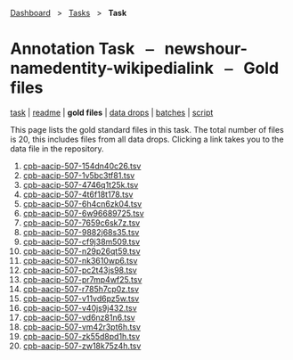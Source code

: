 [Dashboard](../../index.md)  &nbsp; > &nbsp; [Tasks](../index.md)  &nbsp; > &nbsp; **Task** 

# Annotation Task &nbsp; ⎯ &nbsp; newshour-namedentity-wikipedialink &nbsp; ⎯ &nbsp; Gold files

[task](index.md) | [readme](readme.md) | **gold files** | [data drops](drops/index.md) | [batches](batches.md) | [script](script.md) 

This page lists the gold standard files in this task. The total number of files is 20, this includes files from all data drops. Clicking a link takes you to the data file in the repository.

1. [cpb-aacip-507-154dn40c26.tsv](https://github.com/clamsproject/aapb-annotations/tree/45c9efba61a2591e9fa07502c071d162c5cb99e6/newshour-namedentity-wikipedialink/golds/cpb-aacip-507-154dn40c26.tsv)
1. [cpb-aacip-507-1v5bc3tf81.tsv](https://github.com/clamsproject/aapb-annotations/tree/45c9efba61a2591e9fa07502c071d162c5cb99e6/newshour-namedentity-wikipedialink/golds/cpb-aacip-507-1v5bc3tf81.tsv)
1. [cpb-aacip-507-4746q1t25k.tsv](https://github.com/clamsproject/aapb-annotations/tree/45c9efba61a2591e9fa07502c071d162c5cb99e6/newshour-namedentity-wikipedialink/golds/cpb-aacip-507-4746q1t25k.tsv)
1. [cpb-aacip-507-4t6f18t178.tsv](https://github.com/clamsproject/aapb-annotations/tree/45c9efba61a2591e9fa07502c071d162c5cb99e6/newshour-namedentity-wikipedialink/golds/cpb-aacip-507-4t6f18t178.tsv)
1. [cpb-aacip-507-6h4cn6zk04.tsv](https://github.com/clamsproject/aapb-annotations/tree/45c9efba61a2591e9fa07502c071d162c5cb99e6/newshour-namedentity-wikipedialink/golds/cpb-aacip-507-6h4cn6zk04.tsv)
1. [cpb-aacip-507-6w96689725.tsv](https://github.com/clamsproject/aapb-annotations/tree/45c9efba61a2591e9fa07502c071d162c5cb99e6/newshour-namedentity-wikipedialink/golds/cpb-aacip-507-6w96689725.tsv)
1. [cpb-aacip-507-7659c6sk7z.tsv](https://github.com/clamsproject/aapb-annotations/tree/45c9efba61a2591e9fa07502c071d162c5cb99e6/newshour-namedentity-wikipedialink/golds/cpb-aacip-507-7659c6sk7z.tsv)
1. [cpb-aacip-507-9882j68s35.tsv](https://github.com/clamsproject/aapb-annotations/tree/45c9efba61a2591e9fa07502c071d162c5cb99e6/newshour-namedentity-wikipedialink/golds/cpb-aacip-507-9882j68s35.tsv)
1. [cpb-aacip-507-cf9j38m509.tsv](https://github.com/clamsproject/aapb-annotations/tree/45c9efba61a2591e9fa07502c071d162c5cb99e6/newshour-namedentity-wikipedialink/golds/cpb-aacip-507-cf9j38m509.tsv)
1. [cpb-aacip-507-n29p26qt59.tsv](https://github.com/clamsproject/aapb-annotations/tree/45c9efba61a2591e9fa07502c071d162c5cb99e6/newshour-namedentity-wikipedialink/golds/cpb-aacip-507-n29p26qt59.tsv)
1. [cpb-aacip-507-nk3610wp6.tsv](https://github.com/clamsproject/aapb-annotations/tree/45c9efba61a2591e9fa07502c071d162c5cb99e6/newshour-namedentity-wikipedialink/golds/cpb-aacip-507-nk3610wp6.tsv)
1. [cpb-aacip-507-pc2t43js98.tsv](https://github.com/clamsproject/aapb-annotations/tree/45c9efba61a2591e9fa07502c071d162c5cb99e6/newshour-namedentity-wikipedialink/golds/cpb-aacip-507-pc2t43js98.tsv)
1. [cpb-aacip-507-pr7mp4wf25.tsv](https://github.com/clamsproject/aapb-annotations/tree/45c9efba61a2591e9fa07502c071d162c5cb99e6/newshour-namedentity-wikipedialink/golds/cpb-aacip-507-pr7mp4wf25.tsv)
1. [cpb-aacip-507-r785h7cp0z.tsv](https://github.com/clamsproject/aapb-annotations/tree/45c9efba61a2591e9fa07502c071d162c5cb99e6/newshour-namedentity-wikipedialink/golds/cpb-aacip-507-r785h7cp0z.tsv)
1. [cpb-aacip-507-v11vd6pz5w.tsv](https://github.com/clamsproject/aapb-annotations/tree/45c9efba61a2591e9fa07502c071d162c5cb99e6/newshour-namedentity-wikipedialink/golds/cpb-aacip-507-v11vd6pz5w.tsv)
1. [cpb-aacip-507-v40js9j432.tsv](https://github.com/clamsproject/aapb-annotations/tree/45c9efba61a2591e9fa07502c071d162c5cb99e6/newshour-namedentity-wikipedialink/golds/cpb-aacip-507-v40js9j432.tsv)
1. [cpb-aacip-507-vd6nz81n6.tsv](https://github.com/clamsproject/aapb-annotations/tree/45c9efba61a2591e9fa07502c071d162c5cb99e6/newshour-namedentity-wikipedialink/golds/cpb-aacip-507-vd6nz81n6.tsv)
1. [cpb-aacip-507-vm42r3pt6h.tsv](https://github.com/clamsproject/aapb-annotations/tree/45c9efba61a2591e9fa07502c071d162c5cb99e6/newshour-namedentity-wikipedialink/golds/cpb-aacip-507-vm42r3pt6h.tsv)
1. [cpb-aacip-507-zk55d8pd1h.tsv](https://github.com/clamsproject/aapb-annotations/tree/45c9efba61a2591e9fa07502c071d162c5cb99e6/newshour-namedentity-wikipedialink/golds/cpb-aacip-507-zk55d8pd1h.tsv)
1. [cpb-aacip-507-zw18k75z4h.tsv](https://github.com/clamsproject/aapb-annotations/tree/45c9efba61a2591e9fa07502c071d162c5cb99e6/newshour-namedentity-wikipedialink/golds/cpb-aacip-507-zw18k75z4h.tsv)

